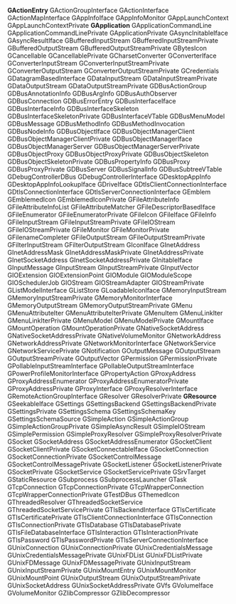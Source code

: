 **GActionEntry**
GActionGroupInterface
GActionInterface
GActionMapInterface
GAppInfoIface
GAppInfoMonitor
GAppLaunchContext
GAppLaunchContextPrivate
**GApplication**
GApplicationCommandLine
GApplicationCommandLinePrivate
GApplicationPrivate
GAsyncInitableIface
GAsyncResultIface
GBufferedInputStream
GBufferedInputStreamPrivate
GBufferedOutputStream
GBufferedOutputStreamPrivate
GBytesIcon
GCancellable
GCancellablePrivate
GCharsetConverter
GConverterIface
GConverterInputStream
GConverterInputStreamPrivate
GConverterOutputStream
GConverterOutputStreamPrivate
GCredentials
GDatagramBasedInterface
GDataInputStream
GDataInputStreamPrivate
GDataOutputStream
GDataOutputStreamPrivate
GDBusActionGroup
GDBusAnnotationInfo
GDBusArgInfo
GDBusAuthObserver
GDBusConnection
GDBusErrorEntry
GDBusInterfaceIface
GDBusInterfaceInfo
GDBusInterfaceSkeleton
GDBusInterfaceSkeletonPrivate
GDBusInterfaceVTable
GDBusMenuModel
GDBusMessage
GDBusMethodInfo
GDBusMethodInvocation
GDBusNodeInfo
GDBusObjectIface
GDBusObjectManagerClient
GDBusObjectManagerClientPrivate
GDBusObjectManagerIface
GDBusObjectManagerServer
GDBusObjectManagerServerPrivate
GDBusObjectProxy
GDBusObjectProxyPrivate
GDBusObjectSkeleton
GDBusObjectSkeletonPrivate
GDBusPropertyInfo
GDBusProxy
GDBusProxyPrivate
GDBusServer
GDBusSignalInfo
GDBusSubtreeVTable
GDebugControllerDBus
GDebugControllerInterface
GDesktopAppInfo
GDesktopAppInfoLookupIface
GDriveIface
GDtlsClientConnectionInterface
GDtlsConnectionInterface
GDtlsServerConnectionInterface
GEmblem
GEmblemedIcon
GEmblemedIconPrivate
GFileAttributeInfo
GFileAttributeInfoList
GFileAttributeMatcher
GFileDescriptorBasedIface
GFileEnumerator
GFileEnumeratorPrivate
GFileIcon
GFileIface
GFileInfo
GFileInputStream
GFileInputStreamPrivate
GFileIOStream
GFileIOStreamPrivate
GFileMonitor
GFileMonitorPrivate
GFilenameCompleter
GFileOutputStream
GFileOutputStreamPrivate
GFilterInputStream
GFilterOutputStream
GIconIface
GInetAddress
GInetAddressMask
GInetAddressMaskPrivate
GInetAddressPrivate
GInetSocketAddress
GInetSocketAddressPrivate
GInitableIface
GInputMessage
GInputStream
GInputStreamPrivate
GInputVector
GIOExtension
GIOExtensionPoint
GIOModule
GIOModuleScope
GIOSchedulerJob
GIOStream
GIOStreamAdapter
GIOStreamPrivate
GListModelInterface
GListStore
GLoadableIconIface
GMemoryInputStream
GMemoryInputStreamPrivate
GMemoryMonitorInterface
GMemoryOutputStream
GMemoryOutputStreamPrivate
GMenu
GMenuAttributeIter
GMenuAttributeIterPrivate
GMenuItem
GMenuLinkIter
GMenuLinkIterPrivate
GMenuModel
GMenuModelPrivate
GMountIface
GMountOperation
GMountOperationPrivate
GNativeSocketAddress
GNativeSocketAddressPrivate
GNativeVolumeMonitor
GNetworkAddress
GNetworkAddressPrivate
GNetworkMonitorInterface
GNetworkService
GNetworkServicePrivate
GNotification
GOutputMessage
GOutputStream
GOutputStreamPrivate
GOutputVector
GPermission
GPermissionPrivate
GPollableInputStreamInterface
GPollableOutputStreamInterface
GPowerProfileMonitorInterface
GPropertyAction
GProxyAddress
GProxyAddressEnumerator
GProxyAddressEnumeratorPrivate
GProxyAddressPrivate
GProxyInterface
GProxyResolverInterface
GRemoteActionGroupInterface
GResolver
GResolverPrivate
**GResource**
GSeekableIface
GSettings
GSettingsBackend
GSettingsBackendPrivate
GSettingsPrivate
GSettingsSchema
GSettingsSchemaKey
GSettingsSchemaSource
GSimpleAction
GSimpleActionGroup
GSimpleActionGroupPrivate
GSimpleAsyncResult
GSimpleIOStream
GSimplePermission
GSimpleProxyResolver
GSimpleProxyResolverPrivate
GSocket
GSocketAddress
GSocketAddressEnumerator
GSocketClient
GSocketClientPrivate
GSocketConnectableIface
GSocketConnection
GSocketConnectionPrivate
GSocketControlMessage
GSocketControlMessagePrivate
GSocketListener
GSocketListenerPrivate
GSocketPrivate
GSocketService
GSocketServicePrivate
GSrvTarget
GStaticResource
GSubprocess
GSubprocessLauncher
GTask
GTcpConnection
GTcpConnectionPrivate
GTcpWrapperConnection
GTcpWrapperConnectionPrivate
GTestDBus
GThemedIcon
GThreadedResolver
GThreadedSocketService
GThreadedSocketServicePrivate
GTlsBackendInterface
GTlsCertificate
GTlsCertificatePrivate
GTlsClientConnectionInterface
GTlsConnection
GTlsConnectionPrivate
GTlsDatabase
GTlsDatabasePrivate
GTlsFileDatabaseInterface
GTlsInteraction
GTlsInteractionPrivate
GTlsPassword
GTlsPasswordPrivate
GTlsServerConnectionInterface
GUnixConnection
GUnixConnectionPrivate
GUnixCredentialsMessage
GUnixCredentialsMessagePrivate
GUnixFDList
GUnixFDListPrivate
GUnixFDMessage
GUnixFDMessagePrivate
GUnixInputStream
GUnixInputStreamPrivate
GUnixMountEntry
GUnixMountMonitor
GUnixMountPoint
GUnixOutputStream
GUnixOutputStreamPrivate
GUnixSocketAddress
GUnixSocketAddressPrivate
GVfs
GVolumeIface
GVolumeMonitor
GZlibCompressor
GZlibDecompressor
